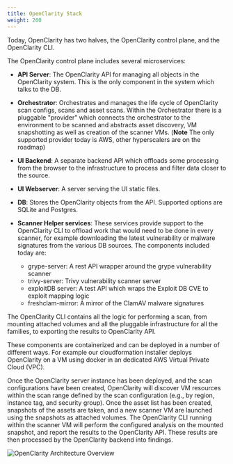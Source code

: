 ```yaml
---
title: OpenClarity Stack
weight: 200
---
```


Today, OpenClarity has two halves, the OpenClarity control plane, and the
OpenClarity CLI.

The OpenClarity control plane includes several microservices:

- **API Server**: The OpenClarity API for managing all objects in the OpenClarity
  system. This is the only component in the system which talks to the DB.

- **Orchestrator**: Orchestrates and manages the life cycle of OpenClarity
  scan configs, scans and asset scans. Within the Orchestrator there is a
  pluggable "provider" which connects the orchestrator to the environment to be
  scanned and abstracts asset discovery, VM snapshotting as well as creation of
  the scanner VMs. (**Note** The only supported provider today is AWS, other
  hyperscalers are on the roadmap)

- **UI Backend**: A separate backend API which offloads some processing from
  the browser to the infrastructure to process and filter data closer to the
  source.

- **UI Webserver**: A server serving the UI static files.

- **DB**: Stores the OpenClarity objects from the API. Supported options are
  SQLite and Postgres.

- **Scanner Helper services**: These services provide support to the OpenClarity
  CLI to offload work that would need to be done in every scanner, for example
  downloading the latest vulnerability or malware signatures from the various DB
  sources. The components included today are:
    - grype-server: A rest API wrapper around the grype vulnerability scanner
    - trivy-server: Trivy vulnerability scanner server
    - exploitDB server: A test API which wraps the Exploit DB CVE to exploit mapping logic
    - freshclam-mirror: A mirror of the ClamAV malware signatures

The OpenClarity CLI contains all the logic for performing a scan, from mounting
attached volumes and all the pluggable infrastructure for all the families, to
exporting the results to OpenClarity API.

These components are containerized and can be deployed in a number of different
ways. For example our cloudformation installer deploys OpenClarity on a VM using
docker in an dedicated AWS Virtual Private Cloud (VPC).

Once the OpenClarity server instance has been deployed, and the scan
configurations have been created, OpenClarity will discover VM resources within
the scan range defined by the scan configuration (e.g., by region, instance
tag, and security group). Once the asset list has been created, snapshots of
the assets are taken, and a new scanner VM are launched using the snapshots as
attached volumes. The OpenClarity CLI running within the scanner VM will perform
the configured analysis on the mounted snapshot, and report the results to the
OpenClarity API. These results are then processed by the OpenClarity backend into
findings.

![OpenClarity Architecture Overview](/img/vmclarity-arch-20230725.svg)
